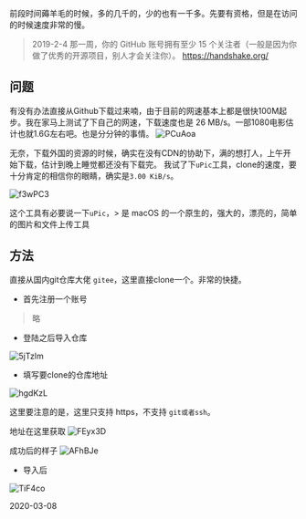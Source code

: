 前段时间薅羊毛的时候，多的几千的，少的也有一千多。先要有资格，但是在访问的时候速度非常的慢。

>2019-2-4 那一周，你的 GitHub 账号拥有至少 15 个关注者（一般是因为你做了优秀的开源项目，别人才会关注你）。
https://handshake.org/

## 问题
有没有办法直接从Github下载过来喃，由于目前的网速基本上都是很快100M起步。我在家马上测试了下自己的网速，下载速度也是 26 MB/s。一部1080电影估计也就1.6G左右吧。也是分分钟的事情。
![PCuAoa](https://cdn.jsdelivr.net/gh/chasays/mdPicGo@master/uPic/PCuAoa.png)

无奈，下载外国的资源的时候，确实在没有CDN的协助下，满的想打人，上午开始下载，估计到晚上睡觉都还没有下载完。
我试了下`uPic`工具，clone的速度，要十分肯定的相信你的眼睛，确实是`3.00 KiB/s`。

![f3wPC3](https://cdn.jsdelivr.net/gh/chasays/mdPicGo@master/uPic/f3wPC3.png)


这个工具有必要说一下`uPic`，> 是 macOS 的一个原生的，强大的，漂亮的，简单的图片和文件上传工具

## 方法

直接从国内git仓库大佬 `gitee`，这里直接clone一个。非常的快捷。

- 首先注册一个账号
> 略

- 登陆之后导入仓库

![5jTzlm](https://cdn.jsdelivr.net/gh/chasays/mdPicGo@master/uPic/5jTzlm.png)


- 填写要clone的仓库地址

![hgdKzL](https://cdn.jsdelivr.net/gh/chasays/mdPicGo@master/uPic/hgdKzL.png)

这里要注意的是，这里只支持 https，不支持 `git或者ssh`。

地址在这里获取
![FEyx3D](https://cdn.jsdelivr.net/gh/chasays/mdPicGo@master/uPic/FEyx3D.png)

成功后的样子
![AFhBJe](https://cdn.jsdelivr.net/gh/chasays/mdPicGo@master/uPic/AFhBJe.png)

- 导入后

![TiF4co](https://cdn.jsdelivr.net/gh/chasays/mdPicGo@master/uPic/TiF4co.png)


2020-03-08 
